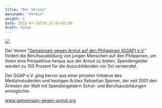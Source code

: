 ```yaml
---
title: "Der Verein"
menuname: "Verein"
weight: 4
date: 2018-07-18T18:32:41+02:00
draft: false
---
```

[<img src="/logo-9d9d9d.svg" class="float-right quarter">][1]

Der Verein "[Gemeinsam gegen Armut auf den Philippinen (GGAP) e.V.][1]" fördert die 
Berufsausbildung von jungen Menschen auf den Philippinen, um ihnen eine 
Perspektive heraus aus der Armut zu bieten. Spendengelder werden zu 100 Prozent
für die Auszubildenden vor Ort verwendet.

Der GGAP e.V. ging hervor aus einer privaten Initiative des Medizinstudenten und
heutigen Arztes Sebastian Spinner, der seit 2001 den Ärmsten der Welt mit
Spendengeldern Schul- und Berufsausbildungen ermöglichte.

<a href="https://www.gemeinsam-gegen-armut.org" target="_blank">www.gemeinsam-gegen-armut.org</a>

[1]: https://www.gemeinsam-gegen-armut.org
